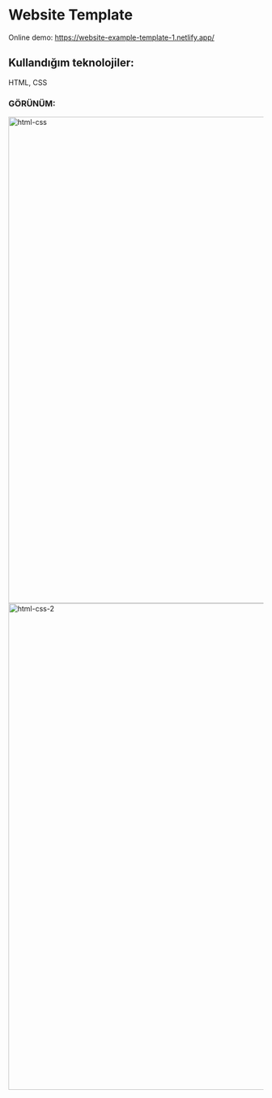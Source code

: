 # Website Template

Online demo:
https://website-example-template-1.netlify.app/

## Kullandığım teknolojiler:
HTML, CSS

### GÖRÜNÜM:

<img width="960" alt="html-css" src="https://user-images.githubusercontent.com/84996782/170356006-820d19b9-33b0-429e-a857-2f5c281b9d2b.png">
<img width="960" alt="html-css-2" src="https://user-images.githubusercontent.com/84996782/170356155-ec643ac0-8a9c-40e7-9194-90d04eb24fb0.png">


